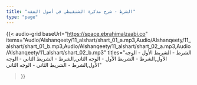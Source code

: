 ```yaml
---
title: "الشرط - شرح مذكرة الشنقيطي في أصول الفقه"
type: "page"
---
```


{{< audio-grid 
  baseUrl="https://space.ebrahimalzaabi.co"
  items="Audio/Alshanqeety/11_alshart/shart_01_a.mp3,Audio/Alshanqeety/11_alshart/shart_01_b.mp3,Audio/Alshanqeety/11_alshart/shart_02_a.mp3,Audio/Alshanqeety/11_alshart/shart_02_b.mp3"
  titles="الشرط - الشريط الأول - الوجه الأول,الشرط - الشريط الأول - الوجه الثاني,الشرط - الشريط الثاني - الوجه الأول,الشرط - الشريط الثاني - الوجه الثاني"
>}} 